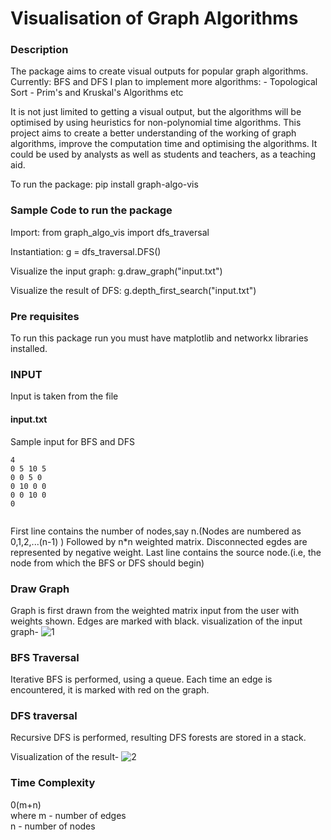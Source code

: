 # Visualisation of Graph Algorithms

### Description ###

The package aims to create visual outputs for popular graph algorithms.
Currently: BFS and DFS
I plan to implement more algorithms: - Topological Sort - Prim's and Kruskal's Algorithms etc

It is not just limited to getting a visual output, but the algorithms will be optimised by using heuristics for non-polynomial time algorithms. This project aims to create a better understanding of the working of graph algorithms, improve the computation time and optimising the algorithms. It could be used by analysts as well as students and teachers, as a teaching aid.

To run the package: pip install graph-algo-vis

### Sample Code to run the package ###
Import:
from graph_algo_vis import dfs_traversal

Instantiation:
g = dfs_traversal.DFS()

Visualize the input graph:
g.draw_graph("input.txt")  

Visualize the result of DFS:
g.depth_first_search("input.txt")


### Pre requisites ###

To run this package run you must have matplotlib and networkx libraries installed.

### INPUT ###

Input is taken from the file 
#### input.txt ####

Sample input for BFS and DFS
```
4
0 5 10 5
0 0 5 0
0 10 0 0
0 0 10 0
0


```
First line contains the number of nodes,say n.(Nodes are numbered as 0,1,2,...(n-1) )
Followed by n*n weighted matrix. Disconnected egdes are represented by negative weight.
Last line contains the source node.(i.e, the node from which the BFS or DFS should begin)


### Draw Graph ###


Graph is first drawn from the weighted matrix input from the user with weights shown. Edges are marked with black.
visualization of the input graph-
![1](https://i.ibb.co/bK1Y8D4/Graph.png)


### BFS Traversal ###

Iterative BFS is performed, using a queue. Each time an edge is encountered, 
it is marked with red on the graph.

### DFS traversal ###

Recursive DFS is performed, resulting DFS forests are stored in a stack.  

Visualization of the result-
![2](https://i.ibb.co/mXPTWQK/DFS-Result.png)

### Time Complexity ###

0(m+n)                                                                                                        
where m - number of edges                                                                                
      n - number of nodes 


